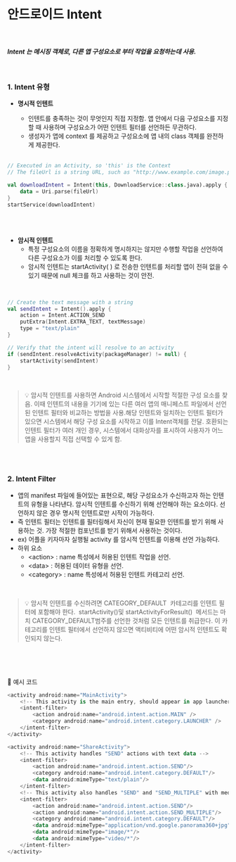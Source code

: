 # 안드로이드 Intent
<br>

#### *Intent 는 메시징 객체로, 다른 앱 구성요소로 부터 작업을 요청하는데 사용.*

<br> 

### 1. **Intent 유형**
* **명시적 인텐트**
  * 인텐트를 충족하는 것이 무엇인지 직접 지정함. 앱 안에서 다음 구성요소를 지정할 때 사용하며 구성요소가 어떤 인텐트 필터를 선언하든 무관하다.
  * 생성자가 앱에 context 를 제공하고 구성요소에 앱 내의 class 객체를 완전하게 제공한다. 
  
  <br>

~~~kotlin
// Executed in an Activity, so 'this' is the Context
// The fileUrl is a string URL, such as "http://www.example.com/image.png"

val downloadIntent = Intent(this, DownloadService::class.java).apply {
    data = Uri.parse(fileUrl)
}
startService(downloadIntent)
~~~  
  

<br><br>

* **암시적 인텐트**
  * 특정 구성요소의 이름을 정확하게 명시하지는 않지만 수행할 작업을 선언하여 다른 구성요소가 이를 처리할 수 있도록 한다.
  * 암시적 인텐트는 startActivity( ) 로 전송한 인텐트를 처리할 앱이 전혀 없을 수 있기 때문에 null 체크를 하고 사용하는 것이 안전.

<br>

~~~kotlin
// Create the text message with a string
val sendIntent = Intent().apply {
    action = Intent.ACTION_SEND
    putExtra(Intent.EXTRA_TEXT, textMessage)
    type = "text/plain"
}

// Verify that the intent will resolve to an activity
if (sendIntent.resolveActivity(packageManager) != null) {
    startActivity(sendIntent)
}
~~~

<br>

> 💡 암시적 인텐트를 사용하면 Android 시스템에서 시작할 적절한 구성 요소를 찾음. 이때 인텐트의 내용을 기기에 있는 다른 여러 앱의 매니페스트 파일에서 선언된 인텐트 필터와 비교하는 방법을 사용.해당 인텐트와 일치하는 인텐트 필터가 있으면 시스템에서 해당 구성 요소를 시작하고 이를 Intent객체를 전달. 호환되는 인텐트 필터가 여러 개인 경우, 시스템에서 대화상자를 표시하여 사용자가 어느 앱을 사용할지 직접 선택할 수 있게 함.

<br><br>

### 2. **Intent Filter**
* 앱의 manifest 파일에 들어있는 표현으로, 해당 구성요소가 수신하고자 하는 인텐트의 유형을 나타낸다. 암시적 인텐트를 수신하기 위해 선언해야 하는 요소이다. 선언하지 않은 경우 명시적 인텐트로만 시작이 가능하다.
* 즉 인텐트 필터는 인텐트를 필터링해서 자신이 현재 필요한 인텐트를 받기 위해 사용하는 것. 가장 적절한 컴포넌트를 받기 위해서 사용하는 것이다.
* ex) 어플을 키자마자 실행될 activity 를 암시적 인텐트를 이용해 선언 가능하다.
* 하위 요소
  * \<action\> : name 특성에서 허용된 인텐트 작업을 선언.
  * \<data> : 허용된 데이터 유형을 선언.
  * \<category> : name 특성에서 허용된 인텐트 카테고리 선언.

<br>

> 💡 암시적 인텐트를 수신하려면 CATEGORY_DEFAULT
 카테고리를 인텐트 필터에 포함해야 한다.
 startActivity()및 startActivityForResult()
 메서드는 마치 CATEGORY_DEFAULT범주를 선언한 것처럼 모든 인텐트를 취급한다. 이 카테고리를 인텐트 필터에서 선언하지 않으면 액티비티에 어떤 암시적 인텐트도 확인되지 않는다.

<br><br><br>

🔑 예시 코드

~~~kotlin
<activity android:name="MainActivity">
    <!-- This activity is the main entry, should appear in app launcher -->
    <intent-filter>
        <action android:name="android.intent.action.MAIN" />
        <category android:name="android.intent.category.LAUNCHER" />
    </intent-filter>
</activity>

<activity android:name="ShareActivity">
    <!-- This activity handles "SEND" actions with text data -->
    <intent-filter>
        <action android:name="android.intent.action.SEND"/>
        <category android:name="android.intent.category.DEFAULT"/>
        <data android:mimeType="text/plain"/>
    </intent-filter>
    <!-- This activity also handles "SEND" and "SEND_MULTIPLE" with media data -->
    <intent-filter>
        <action android:name="android.intent.action.SEND"/>
        <action android:name="android.intent.action.SEND_MULTIPLE"/>
        <category android:name="android.intent.category.DEFAULT"/>
        <data android:mimeType="application/vnd.google.panorama360+jpg"/>
        <data android:mimeType="image/*"/>
        <data android:mimeType="video/*"/>
    </intent-filter>
</activity>
~~~